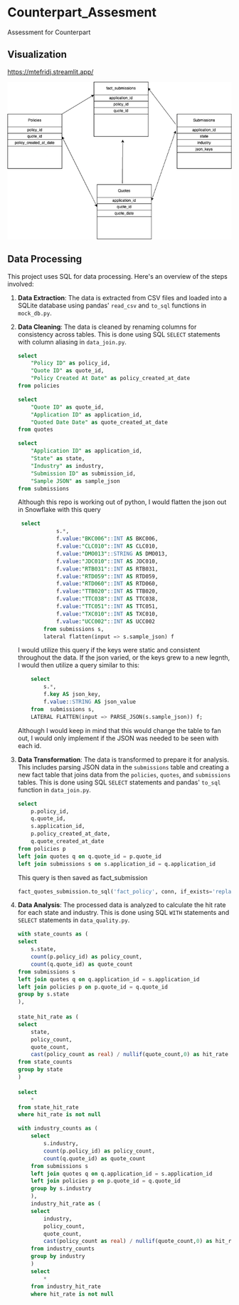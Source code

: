 # Counterpart_Assesment
Assessment for Counterpart

## Visualization

https://mtefridj.streamlit.app/

![Alt text](ERD.drawio.png)

## Data Processing

This project uses SQL for data processing. Here's an overview of the steps involved:

1. **Data Extraction**: The data is extracted from CSV files and loaded into a SQLite database using pandas' `read_csv` and `to_sql` functions in `mock_db.py`.

2. **Data Cleaning**: The data is cleaned by renaming columns for consistency across tables. This is done using SQL `SELECT` statements with column aliasing in `data_join.py`.

    ```sql
    select
        "Policy ID" as policy_id,
        "Quote ID" as quote_id,
        "Policy Created At Date" as policy_created_at_date
    from policies
    ```

    ```sql
    select
        "Quote ID" as quote_id,
        "Application ID" as application_id,
        "Quoted Date Date" as quote_created_at_date
    from quotes
    ```

    ```sql
    select
        "Application ID" as application_id,
        "State" as state,
        "Industry" as industry,
        "Submission ID" as submission_id,
        "Sample JSON" as sample_json
    from submissions
    ```
    Although this repo is working out of python, I would flatten the json out in Snowflake with this query

    ```sql
     select
                s.*,
                f.value:"BKC006"::INT AS BKC006,
                f.value:"CLC010"::INT AS CLC010,
                f.value:"DMO013"::STRING AS DMO013,
                f.value:"JDC010"::INT AS JDC010,
                f.value:"RTB031"::INT AS RTB031,
                f.value:"RTD059"::INT AS RTD059,
                f.value:"RTD060"::INT AS RTD060,
                f.value:"TTB020"::INT AS TTB020,
                f.value:"TTC038"::INT AS TTC038,
                f.value:"TTC051"::INT AS TTC051,
                f.value:"TXC010"::INT AS TXC010,
                f.value:"UCC002"::INT AS UCC002
            from submissions s,
            lateral flatten(input => s.sample_json) f
    ```
    I would utilize this query if the keys were static and consistent throughout the data. If the json varied, or the keys grew to a new legnth, I would then utilize a query similar to this:

    ```sql
        select
            s.*,
            f.key AS json_key,
            f.value::STRING AS json_value
        from  submissions s,
        LATERAL FLATTEN(input => PARSE_JSON(s.sample_json)) f;
    ```
    Although I would keep in mind that this would change the table to fan out, I would only implement if the JSON was needed to be seen with each id.

3. **Data Transformation**: The data is transformed to prepare it for analysis. This includes parsing JSON data in the `submissions` table and creating a new fact table that joins data from the `policies`, `quotes`, and `submissions` tables. This is done using SQL `SELECT` statements and pandas' `to_sql` function in `data_join.py`.

    ```sql
    select
        p.policy_id,
        q.quote_id,
        s.application_id,
        p.policy_created_at_date,
        q.quote_created_at_date
    from policies p
    left join quotes q on q.quote_id = p.quote_id
    left join submissions s on s.application_id = q.application_id
    ```
    This query is then saved as fact_submission
    ```python
    fact_quotes_submission.to_sql('fact_policy', conn, if_exists='replace', index=False)
    ```



4. **Data Analysis**: The processed data is analyzed to calculate the hit rate for each state and industry. This is done using SQL `WITH` statements and `SELECT` statements in `data_quality.py`.

    ```sql
    with state_counts as (
    select
        s.state,
        count(p.policy_id) as policy_count,
        count(q.quote_id) as quote_count
    from submissions s
    left join quotes q on q.application_id = s.application_id
    left join policies p on p.quote_id = q.quote_id
    group by s.state
    ),

    state_hit_rate as (
    select
        state,
        policy_count,
        quote_count,
        cast(policy_count as real) / nullif(quote_count,0) as hit_rate
    from state_counts
    group by state
    )

    select
        *
    from state_hit_rate
    where hit_rate is not null
    ```

    ```sql
    with industry_counts as (
        select
            s.industry,
            count(p.policy_id) as policy_count,
            count(q.quote_id) as quote_count
        from submissions s
        left join quotes q on q.application_id = s.application_id
        left join policies p on p.quote_id = q.quote_id
        group by s.industry
        ),
        industry_hit_rate as (
        select
            industry,
            policy_count,
            quote_count,
            cast(policy_count as real) / nullif(quote_count,0) as hit_rate
        from industry_counts
        group by industry
        )
        select
            *
        from industry_hit_rate
        where hit_rate is not null
    ```